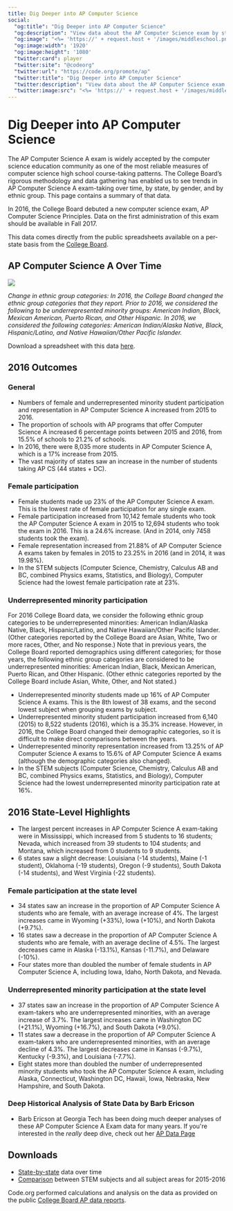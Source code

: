 ```yaml
---
title: Dig Deeper into AP Computer Science
social: 
  "og:title": "Dig Deeper into AP Computer Science"
  "og:description": "View data about the AP Computer Science exam by state"
  "og:image": "<%= 'https://' + request.host + '/images/middleschool.png' %>"
  "og:image:width": '1920'
  "og:image:height": '1080'
  "twitter:card": player
  "twitter:site": "@codeorg"
  "twitter:url": "https://code.org/promote/ap"
  "twitter:title": "Dig Deeper into AP Computer Science"
  "twitter:description": "View data about the AP Computer Science exam by state"
  "twitter:image:src": "<%= 'https://' + request.host + '/images/middleschool.png' %>"
---
```


# Dig Deeper into AP Computer Science

The AP Computer Science A exam is widely accepted by the computer science education community as one of the most reliable measures of computer science high school course-taking patterns. The College Board’s rigorous methodology and data gathering has enabled us to see trends in AP Computer Science A exam-taking over time, by state, by gender, and by ethnic group. This page contains a summary of that data. 

In 2016, the College Board debuted a new computer science exam, AP Computer Science Principles. Data on the first administration of this exam should be available in Fall 2017. 

This data comes directly from the public spreadsheets available on a per-state basis from the [College Board](https://research.collegeboard.org/programs/ap/data). 

## AP Computer Science A Over Time


<div class='tableauPlaceholder' id='viz1488497776361' style='position: relative'>
   <noscript><a href='#'><img alt=' ' src='https:&#47;&#47;public.tableau.com&#47;static&#47;images&#47;AP&#47;APassessmentdatadraft&#47;Byminoritystatus&#47;1_rss.png' style='border: none' /></a></noscript>
   <object class='tableauViz'  style='display:none;'>
      <param name='host_url' value='https%3A%2F%2Fpublic.tableau.com%2F' />
      <param name='site_root' value='' />
      <param name='name' value='APassessmentdatadraft&#47;Byminoritystatus' />
      <param name='tabs' value='yes' />
      <param name='toolbar' value='yes' />
      <param name='static_image' value='https:&#47;&#47;public.tableau.com&#47;static&#47;images&#47;AP&#47;APassessmentdatadraft&#47;Byminoritystatus&#47;1.png' />
      <param name='animate_transition' value='yes' />
      <param name='display_static_image' value='yes' />
      <param name='display_spinner' value='yes' />
      <param name='display_overlay' value='yes' />
      <param name='display_count' value='yes' />
   </object>
</div>

<script type='text/javascript'>
    var divElement = document.getElementById('viz1488497776361');
    var vizElement = divElement.getElementsByTagName('object')[0];
    vizElement.style.width = '804px';
    vizElement.style.height = '695px';
    var scriptElement = document.createElement('script');
    scriptElement.src = 'https://public.tableau.com/javascripts/api/viz_v1.js';
    vizElement.parentNode.insertBefore(scriptElement, vizElement);
</script>



_Change in ethnic group categories: In 2016, the College Board changed the ethnic group categories that they report. Prior to 2016, we considered the following to be underrepresented minority groups: American Indian, Black, Mexican American, Puerto Rican, and Other Hispanic. In 2016, we considered the following categories: American Indian/Alaska Native, Black, Hispanic/Latino, and Native Hawaiian/Other Pacific Islander._

Download a spreadsheet with this data [here](/files/APCollegeBoardDataSummaries.xlsx). 


## 2016 Outcomes

### General

* Numbers of female and underrepresented minority student participation and representation in AP Computer Science A increased from 2015 to 2016. 
* The proportion of schools with AP programs that offer Computer Science A increased 6 percentage points between 2015 and 2016, from 15.5% of schools to 21.2% of schools.
* In 2016, there were 8,035 more students in AP Computer Science A, which is a 17% increase from 2015.
* The vast majority of states saw an increase in the number of students taking AP CS (44 states + DC).



### Female participation

* Female students made up 23% of the AP Computer Science A exam. This is the lowest rate of female participation for any single exam. 
* Female participation increased from 10,142 female students who took the AP Computer Science A exam in 2015 to 12,694 students who took the exam in 2016. This is a 24.6% increase. (And in 2014, only 7458 students took the exam). 
* Female representation increased from 21.88% of AP Computer Science A exams taken by females in 2015 to 23.25% in 2016 (and in 2014, it was 19.98%). 
* In the STEM subjects (Computer Science, Chemistry, Calculus AB and BC, combined Physics exams, Statistics, and Biology), Computer Science had the lowest female participation rate at 23%.

### Underrepresented minority participation

For 2016 College Board data, we consider the following ethnic group categories to be underrepresented minorities: American Indian/Alaska Native, Black, Hispanic/Latino, and Native Hawaiian/Other Pacific Islander. (Other categories reported by the College Board are Asian, White, Two or more races, Other, and No response.) Note that in previous years, the College Board reported demographics using different categories; for those years, the following ethnic group categories are considered to be underrepresented minorities: American Indian, Black, Mexican American, Puerto Rican, and Other Hispanic. (Other ethnic categories reported by the College Board include Asian, White, Other, and Not stated.)

* Underrepresented minority students made up 16% of AP Computer Science A exams. This is the 8th lowest of 38 exams, and the second lowest subject when grouping exams by subject.
* Underrepresented minority student participation increased from 6,140 (2015) to 8,522 students (2016), which is a 35.3% increase. However, in 2016, the College Board changed their demographic categories, so it is difficult to make direct comparisons between the years. 
* Underrepresented minority representation increased from 13.25% of AP Computer Science A exams to 15.6% of AP Computer Science A exams (although the demographic categories also changed). 
* In the STEM subjects (Computer Science, Chemistry, Calculus AB and BC, combined Physics exams, Statistics, and Biology), Computer Science had the lowest underrepresented minority participation rate at 16%.


## 2016 State-Level Highlights

* The largest percent increases in AP Computer Science A exam-taking were in Mississippi, which increased from 5 students to 16 students; Nevada, which increased from 39 students to 104 students; and Montana, which increased from 0 students to 9 students. 
* 6 states saw a slight decrease: Louisiana (-14 students), Maine (-1 student), Oklahoma (-19 students), Oregon (-9 students), South Dakota (-14 students), and West Virginia (-22 students).

### Female participation at the state level

* 34 states saw an increase in the proportion of AP Computer Science A students who are female, with an average increase of 4%. The largest increases came in Wyoming (+33%), Iowa (+10%), and North Dakota (+9.7%).
* 16 states saw a decrease in the proportion of AP Computer Science A students who are female, with an average decline of 4.5%. The largest decreases came in Alaska (-13.1%), Kansas (-11.7%), and Delaware (-10%).
* Four states more than doubled the number of female students in AP Computer Science A, including Iowa, Idaho, North Dakota, and Nevada.


### Underrepresented minority participation at the state level

* 37 states saw an increase in the proportion of AP Computer Science A exam-takers who are underrepresented minorities, with an average increase of 3.7%. The largest increases came in Washington DC (+21.1%), Wyoming (+16.7%), and South Dakota (+9.0%).
* 11 states saw a decrease in the proportion of AP Computer Science A exam-takers who are underrepresented minorities, with an average decline of 4.3%. The largest decreases came in Kansas (-9.7%), Kentucky (-9.3%), and Louisiana (-7.7%).
* Eight states more than doubled the number of underrepresented minority students who took the AP Computer Science A exam, including Alaska, Connecticut, Washington DC, Hawaii, Iowa, Nebraska, New Hampshire, and South Dakota.

### Deep Historical Analysis of State Data by Barb Ericson

* Barb Ericson at Georgia Tech has been doing much deeper analyses of these AP Computer Science A Exam data for many years. If you're interested in the *really* deep dive, check out her [AP Data Page](http://home.cc.gatech.edu/ice-gt/595)

## Downloads

* [State-by-state](/files/APCollegeBoardDataSummaries.xlsx) data over time
* [Comparison](/files/AP2016.xlsx) between STEM subjects and all subject areas for 2015-2016




Code.org performed calculations and analysis on the data as provided on the public [College Board AP data reports](https://research.collegeboard.org/programs/ap/data).
